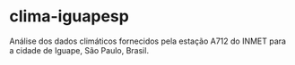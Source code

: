 # clima-iguapesp
Análise dos dados climáticos fornecidos pela estação A712 do INMET para a cidade de Iguape, São Paulo, Brasil.

